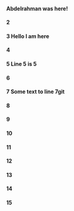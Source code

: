 #### Abdelrahman was here!
#### 2
#### 3 Hello l am here
#### 4
#### 5 Line 5 is 5
#### 6
#### 7 Some text to line 7git 
#### 8
#### 9
#### 10
#### 11
#### 12
#### 13
#### 14
#### 15
